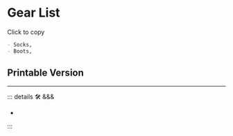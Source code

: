 
# Gear List

Click to copy

```md
- Socks,
- Boots,
```

## Printable Version

---

<!-- =================================================== -->
<!-- =================================================== -->
<!-- =================================================== -->
<!-- =================================================== -->
<!-- =================================================== -->
::: details 🛠 &&&

-

:::
